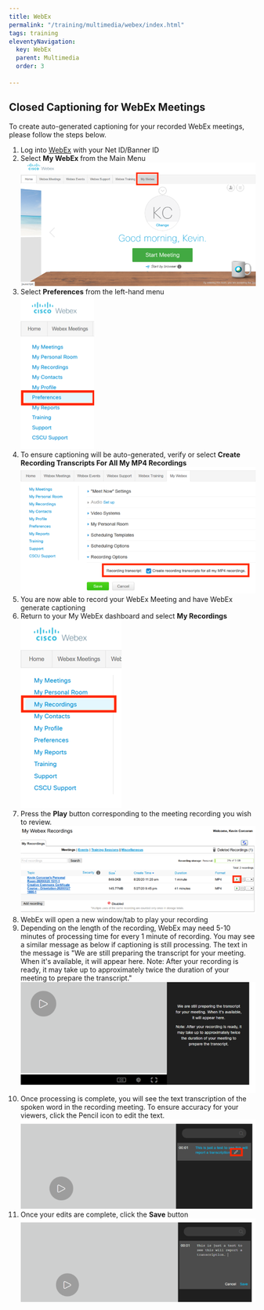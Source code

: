 ```yaml
---
title: WebEx
permalink: "/training/multimedia/webex/index.html"
tags: training
eleventyNavigation:
  key: WebEx
  parent: Multimedia
  order: 3

---
```

## Closed Captioning for WebEx Meetings

To create auto-generated captioning for your recorded WebEx meetings, please follow the steps below.

 1. Log into [WebEx](https://ctedu.webex.com/) with your Net ID/Banner ID
 2. Select **My WebEx** from the Main Menu  
    ![Screenshot of main page after logging into WebEx. The last item in the navigation menu My Webex is outlined with a red border](/static/img/webex-screenshot-1.png)
 3. Select **Preferences** from the left-hand menu  
    ![Screenshot of left sidebar navigation in Webex with the Preferences option outlined with a red border](/static/img/webex-screenshot-2.png)
 4. To ensure captioning will be auto-generated, verify or select **Create Recording Transcripts For All My MP4 Recordings  
    ![Screenshot of the preferences on the My Webex page. The checkbox next to the option to Create recording transcripts for all my MP4 recordings option is checked.](/static/img/webex-screenshot-3.png)**
 5. You are now able to record your WebEx Meeting and have WebEx generate captioning
 6. Return to your My WebEx dashboard and select **My Recordings  
    ![Screenshot of left sidebar navigation in Webex with the My Recordings option outlined with a red border](/static/img/webex-screenshot-4.png)**
 7. Press the **Play** button corresponding to the meeting recording you wish to review.  
    ![Screenshot of My Webex Recordings page. A table with each video's name, size, creation date, duration and format are shown along with a Play button outlined with a red border](/static/img/webex-screenshot-5.png)
 8. WebEx will open a new window/tab to play your recording
 9. Depending on the length of the recording, WebEx may need 5-10 minutes of processing time for every 1 minute of recording. You may see a similar message as below if captioning is still processing. The text in the message is "We are still preparing the transcript for your meeting. When it's available, it will appear here. Note: After your recording is ready, it may take up to approximately twice the duration of your meeting to prepare the transcript."  
    ![](/static/img/webex-screenshot-6.png)
10. Once processing is complete, you will see the text transcription of the spoken word in the recording meeting. To ensure accuracy for your viewers, click the Pencil icon to edit the text.  
    ![Screenshot of video editor showing the produced caption to the right of the video player. After the caption text is a pencil icon, which acts as the edit button.](/static/img/webex-screenshot-7.png)
11. Once your edits are complete, click the **Save** button  
    ![Screenshot of video editor showing the produced caption to the right of the video player. After the caption text is a Cancel and Save button..](/static/img/webex-screenshot-8.png)
